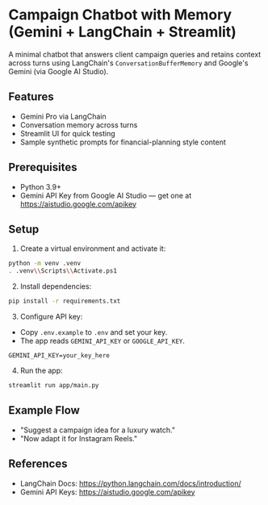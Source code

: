 # Campaign Chatbot with Memory (Gemini + LangChain + Streamlit)

A minimal chatbot that answers client campaign queries and retains context across turns using LangChain's `ConversationBufferMemory` and Google's Gemini (via Google AI Studio).

## Features
- Gemini Pro via LangChain
- Conversation memory across turns
- Streamlit UI for quick testing
- Sample synthetic prompts for financial-planning style content

## Prerequisites
- Python 3.9+
- Gemini API Key from Google AI Studio — get one at https://aistudio.google.com/apikey

## Setup

1) Create a virtual environment and activate it:
```bash
python -m venv .venv
. .venv\\Scripts\\Activate.ps1
```

2) Install dependencies:
```bash
pip install -r requirements.txt
```

3) Configure API key:
- Copy `.env.example` to `.env` and set your key.
- The app reads `GEMINI_API_KEY` or `GOOGLE_API_KEY`.

```
GEMINI_API_KEY=your_key_here
```

4) Run the app:
```bash
streamlit run app/main.py
```

## Example Flow
- "Suggest a campaign idea for a luxury watch."
- "Now adapt it for Instagram Reels."

## References
- LangChain Docs: https://python.langchain.com/docs/introduction/
- Gemini API Keys: https://aistudio.google.com/apikey
